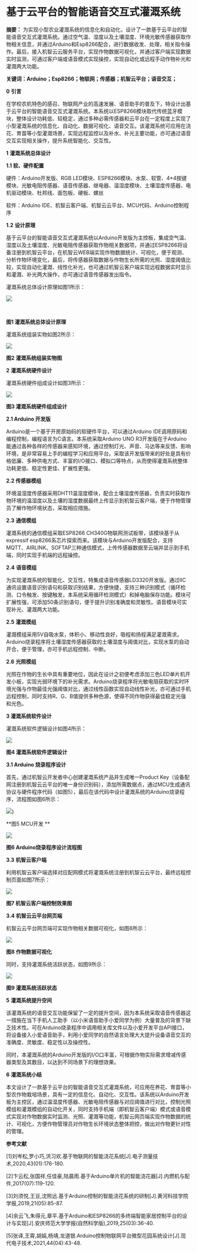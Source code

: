 # 基于云平台的智能语音交互式灌溉系统

**摘要：** 为实现小型农业灌溉系统的信息化和自动化，设计了一款基于云平台的智能语音交互式灌溉系统。通过空气温、湿度以及土壤湿度、环境光敏传感器获取作物相关信息，并通过Arduino和Esp8266配合，进行数据收发、处理，相关指令操作。最后，接入机智云云服务平台，实现作物数据可视化，并通过客户端实现数据实时监测，可通过客户端或语音模式实现操控，实现自动化或远程手动作物补光和灌溉两大功能。

**关键词：Arduino；Esp8266；物联网；传感器；机智云平台；语音交互；**

 

**0** **引言** 

在学校农机特色的感召、物联网产业的高速发展、语音助手的普及下，特设计出基于云平台的智能语音交互式灌溉系统。本系统以ESP8266模块取代传统蓝牙模块，整体设计功耗低、较稳定，通过多种必需传感器和云平台在一定程度上实现了小型灌溉系统的信息化、自动化、数据可视化、语音交互。该灌溉系统可应用在浇花、育苗等小型灌溉场景，实现远程监控以及补水、补光主要功能，亦可通过语音交互实现相关操作，提升系统智能化、交互性。

**1** **灌溉系统总体设计**

**1.1 软、硬件配置**

硬件：Arduino开发版、RGB LED模块、ESP8266模块、水泵、软管、4*4按键模块、光敏电阻传感器、语音传感器、继电器、温湿度模块、土壤湿度传感器、电机驱动模块、杜邦线、面包板、硬板、螺丝

软件：Arduino IDE、机智云客户端、机智云云平台、MCU代码、Arduino控制程序

**1.2** **设计原理**

基于云平台的智能语音交互式灌溉系统以Arduino开发版为主控板，集成空气温、湿度以及土壤湿度、光敏电阻传感器获取作物相关数据项，并通过ESP8266将设备注册到机智云平台，在机智云WEB端实现作物数据统计、可视化，便于观测、分析作物环境变化，最后，将传感器获取数据与作物生长所需的光照、湿度阈值比较，实现自动化灌溉、线性化补光，也可通过机智云客户端实现远程数据实时显示和灌溉、补光两大操作，亦可通过语音传感器发出指令。

灌溉系统总体设计原理如图1所示：

![](https://github.com/JohnRothan/Intelligent-Irrigation-System/raw/main/images/img1.png)

​                  

**图1 灌溉系统总体设计原理**

灌溉系统组装实物如图2所示：

 ![](.\images\图片2.jpg)

**图2 灌溉系统组装实物图**

 

**2** **灌溉系统硬件设计**

灌溉系统硬件组成设计如图3所示：

 ![](.\images\图片3.png)

**图3 灌溉系统硬件组成设计**

**2.1 Arduino 开发版**

Arduino是一个基于开房原始码的软硬件平台，可以通过Arduino IDE调用原码和编程控制，编程语言为C语言。本系统采取Arduino UNO R3开发版在于Arduino能通过各种各样的传感器来感知环境，通过控制灯光、声音、马达等来反馈、影响环境，是非常容易上手的编程学习和应用平台。采取该开发版带来的好处是具有价格低廉、多种供电方式、丰富的I/O接口、模拟口等特点，从而使得灌溉系统整体功耗更低、稳定性更佳、扩展性更强。

**2.2 传感器模组**

环境温湿度传感器采用DHT11温湿度模块，配合土壤湿度传感器，负责实时获取作物环境的温湿度以及土壤的湿度数据最终上传显示到机智云客户端，便于作物管理员了解作物环境状态，采取相应措施。

**2.3** **通信模组**

灌溉系统的通信模组采取ESP8266 CH340G物联网测试板带，该模块基于从expressif esp8266系芯片探索而来。该模块与Arduino开发版配合，支持MQTT、AIRLINK、SOFTAP三种通信模式，上传传感器数据至云端并显示到手机端，同时实现手机端的远程操控。

**2.4** **语音模组**

为实现灌溉系统的智能化、交互性，特集成语音传感器LD3320开发版。通过IIC通讯设置语音识别语句和获取识别结果，方便快捷，支持三种识别模式（循环检测、口令触发、按键触发，本系统采用循环检测模式）和掉电脑保存功能。模块可扩展性强，可添加50条识别语句，便于提升识别准确度和灵敏性。语音模块可实现补光、灌溉两大功能。

**2.5** **灌溉模组**

灌溉模组采用5V自吸水泵，体积小、移动性良好，吸程和扬程满足灌溉需求。Arduino烧录程序将土壤湿度传感器获取的土壤湿度与阈值对比，实现水泵的自动开合，便于管理，亦可手机远程控制、中断。

**2.6** **光照模组**

光照在作物的生长中具有重要地位，因此在设计之初便考虑添加三色LED单片机开发小板，实现光弱环境下的补光需求。Arduino烧录程序将光敏电阻获取的实时环境光强与作物最佳光强阈值对比，通过线性函数实现自动线性补光，亦可通过手机远程控制，同时支持R、G、B值提供多种色源，使得不同作物获得最佳稳定光强和光色。

**3 灌溉系统软件设计**

灌溉系统软件逻辑设计如图4所示：

 ![](.\images\图片4.png)

**图4 灌溉系统软件逻辑设计**

**3.1 Arduino 烧录程序设计**

首先，通过机智云开发者中心创建灌溉系统产品并生成唯一Product Key（设备配网注册到机智云云平台的唯一身份识别码），添加所需数据点，通过MCU生成通讯协议与硬件程序代码（如图5），最后在该代码中设计灌溉系统的Arduino烧录程序，流程图如图6所示：

 ![](.\images\图片5.png))

**图5 MCU开发   **

![](.\images\图片6.png)

**图6 Arduino烧录程序设计流程图**

**3.3** **机智云客户端**

利用机智云客户端选择对应配网模式将灌溉系统注册到机智云云平台，最终远程控制页面如图7所示：

 ![](.\images\图片7.jpg)

**图7 机智云客户端控制效果图**

**3.4** **机智云云平台网页端**

机智云云平台网页端可实现作物相关数据可视化，如图8所示：

 ![](.\images\图片8.png)

**图8 作物数据可视化**

同时，支持灌溉系统活跃状态，如图9所示：

 ![](.\images\图片9.png)

**图9 灌溉系统活跃状态**

**5** **灌溉系统提升空间**

该灌溉系统的语音交互功能保留了一定的提升空间，因为本系统采取语音传感器这一措施在当下手机人工助手（以小米语音助手小爱同学为例）大量普及的背景下缺乏技术性。可在Arduino烧录程序中调用相关库文件以及小爱开发平台API接口，将设备接入小爱语音助手，利用小爱同学的自然语言处理大大提升设备语音交互的准确度、灵敏度、稳定性以及操控性。

同时，本灌溉系统的Arduino开发版的I/O口丰富，可根据作物实际需求增减传感器类型及其数目，以达到不同场景下的理想效果。

**6** **灌溉系统小结**

本文设计了一款基于云平台的智能语音交互式灌溉系统，可应用在养花、育苗等小型农作物栽培场景，具有一定的信息化、自动化、交互性。该系统以Arduino开发板为主控区，通过温湿度传感器、光敏电阻传感器与对应阈值进行对比，控制光照模组和灌溉模组的自动化开关，同时支持手机端（即机智云客户端）模式或语音模式实现对作物数据实时监测、光照、灌溉等功能，机智云网页端实现作物数据的统计、可视化，方便作物管理员对作物生长环境状态整体把控，做出对作物更针对性的管理。

**参考文献**

[1]刘岑松,罗小巧,洪习欢.基于物联网的智能浇花系统[J].电子测量技术,2020,43(01):176-180.

[2]卞云松,张国祥,任佳豪,陆晨雨.基于Arduino单片机的智能浇花器[J].内燃机与配件,2017(07):119-120.

[3]刘须悦,王豆,沈照远.基于Arduino控制的智能浇花系统的研制[J].黄河科技学院学报,2019,21(05):85-87.

[4]余云飞,朱得元,章平.基于Arduino和ESP8266的多终端智能家居控制平台的设计与实现[J].安庆师范大学学报(自然科学版),2019,25(03):36-40.

[5]张译,王霄,胡娟,杨靖,龙道银.Arduino控制物联网平台微型花园系统设计[J].现代电子技术,2021,44(04):43-48.

 

